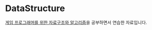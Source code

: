 # DataStructure
[게임 프로그래머를 위한 자료구조와 알고리즘](http://book.naver.com/bookdb/book_detail.nhn?bid=137933)을 공부하면서 연습한 자료입니다.

